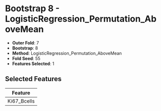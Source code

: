 # Bootstrap 8 - LogisticRegression_Permutation_AboveMean

- **Outer Fold**: 7
- **Bootstrap**: 8
- **Method**: LogisticRegression_Permutation_AboveMean
- **Fold Seed**: 55
- **Features Selected**: 1

## Selected Features

| Feature |
|---------|
| Ki67_Bcells |
